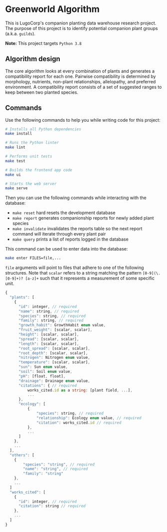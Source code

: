 # Greenworld Algorithm
This is LugoCorp's companion planting data warehouse research project.
The purpose of this project is to identify potential companion plant groups (a.k.a. `guilds`).

**Note:** This project targets `Python 3.8`

## Algorithm design
The core algorithm looks at every combination of plants and generates a compatibility report for each one.
Pairwise compatibility is determined by morphology, nutrients, non-plant relationships, allelopathy, and preferred environment.
A compatibility report consists of a set of suggested ranges to keep between two planted species.

## Commands
Use the following commands to help you while writing code for this project:

```bash
# Installs all Python dependencies
make install

# Runs the Python linter
make lint

# Performs unit tests
make test

# Builds the frontend app code
make ui

# Starts the web server
make serve
```

Then you can use the following commands while interacting with the database:

- `make reset` hard resets the development database
- `make report` generates companionship reports for newly added plant species
- `make invalidate` invalidates the reports table so the next report command will iterate through every plant pair
- `make query` prints a list of reports logged in the database

This command can be used to enter data into the database:

```bash
make enter FILES=file,...
```

`file` arguments will point to files that adhere to one of the following structures.
Note that `scalar` refers to a string matching the pattern `[0-9](\.[0-9]+)? [a-z]+` such that it represents a measurement of some specific unit.

```js
{
  "plants": [
    {
      "id": integer, // required
      "name": string, // required
      "species": string, // required
      "family": string, // required
      "growth_habit": GrowthHabit enum value,
      "fruit_weight": [scalar, scalar],
      "height": [scalar, scalar],
      "spread": [scalar, scalar],
      "length": [scalar, scalar],
      "root_spread": [scalar, scalar],
      "root_depth": [scalar, scalar],
      "nitrogen": Nitrogen enum value,
      "temperature": [scalar, scalar],
      "sun": Sun enum value,
      "soil": Soil enum value,
      "pH": [float, float],
      "drainage": Drainage enum value,
      "citations": { // required
          works_cited.id as a string: [plant field, ...],
          ...
      },
      "ecology": [
          {
              "species": string, // required
              "relationship": Ecology enum value, // required
              "citation": works_cited.id // required
          },
          ...
      ]
    },
    ...
  ],
  "others": [
    {
        "species": "string", // required
        "name": "string", // required
        "family": "string"
    },
    ...
  ]
  "works_cited": [
    {
      "id": integer, // required
      "citation": string // required
    },
    ...
  ]
}
```
